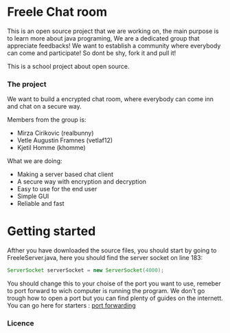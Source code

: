 # Freele Chat room

This is an open source project that we are working on, the main purpose is to learn more about java programing, We are a dedicated group that appreciate feedbacks! We want to establish a community where everybody can come and participate! So dont be shy, fork it and pull it!

This is a school project about open source.

### The project
We want to build a encrypted chat room, where everybody can come inn and chat on a secure way.

Members from the group is:

 * Mirza Cirikovic (realbunny)
 * Vetle Augustin Framnes (vetlaf12)
 * Kjetil Homme (khomme)

What we are doing:

 * Making a server based chat client
 * A secure way with encryption and decryption
 * Easy to use for the end user
 * Simple GUI
 * Reliable and fast


# Getting started


Afther you have downloaded the source files, you should start by going to FreeleServer.java, 
here you should find the server socket on line 183:

```java
ServerSocket serverSocket = new ServerSocket(4000);

```

You should change this to your choise of the port you want to use, remeber to port forward to wich computer is running the program. We don't go trough how to open a port but you can find plenty of guides on the internett.
You can go here for starters : [port forwarding](http://portforward.com/)


### Licence
